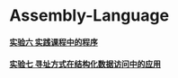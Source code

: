 # Assembly-Language

#### [实验六 实践课程中的程序](/实验六%20实践课程中的程序)
#### [实验七 寻址方式在结构化数据访问中的应用](/实验七%20寻址方式在结构化数据访问中的应用)
